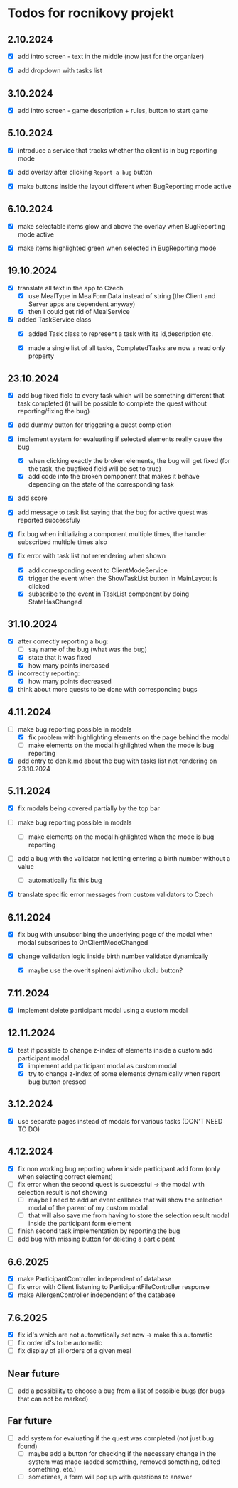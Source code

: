 # Todos for rocnikovy projekt


## 2.10.2024

- [x] add intro screen - text in the middle (now just for the organizer)
- [x] add dropdown with tasks list


## 3.10.2024

- [x] add intro screen - game description + rules, button to start game


## 5.10.2024

- [x] introduce a service that tracks whether the client is in bug reporting mode
- [x] add overlay after clicking `Report a bug` button
- [x] make buttons inside the layout different when BugReporting mode active


## 6.10.2024

- [x] make selectable items glow and above the overlay when BugReporting mode active
- [x] make items highlighted green when selected in BugReporting mode 


## 19.10.2024

- [x] translate all text in the app to Czech
  - [x] use MealType in MealFormData instead of string (the Client and Server apps are dependent anyway)
  - [x] then I could get rid of MealService
- [x] added TaskService class
  - [x] added Task class to represent a task with its id,description etc.
  - [x] made a single list of all tasks, CompletedTasks are now a read only property


## 23.10.2024

- [x] add bug fixed field to every task which will be something different that task completed (it will be possible to complete the quest without reporting/fixing the bug)
- [x] add dummy button for triggering a quest completion
- [x] implement system for evaluating if selected elements really cause the bug
  - [x] when clicking exactly the broken elements, the bug will get fixed (for the task, the bugfixed field will be set to true)
  - [x] add code into the broken component that makes it behave depending on the state of the corresponding task

- [x] add score 
- [x] add message to task list saying that the bug for active quest was reported successfuly

- [x] fix bug when initializing a component multiple times, the handler subscribed multiple times also

- [x] fix error with task list not rerendering when shown
  - [x] add corresponding event to ClientModeService
  - [x] trigger the event when the ShowTaskList button in MainLayout is clicked
  - [x] subscribe to the event in TaskList component by doing StateHasChanged

## 31.10.2024

- [x] after correctly reporting a bug:
  - [ ] say name of the bug (what was the bug)
  - [x] state that it was fixed
  - [x] how many points increased
- [x] incorrectly reporting:
  - [x] how many points decreased

- [x] think about more quests to be done with corresponding bugs

## 4.11.2024

- [ ] make bug reporting possible in modals
  - [x] fix problem with highlighting elements on the page behind the modal
  - [ ] make elements on the modal highlighted when the mode is bug reporting

- [x] add entry to denik.md about the bug with tasks list not rendering on 23.10.2024

## 5.11.2024

- [x] fix modals being covered partially by the top bar

- [ ] make bug reporting possible in modals
  - [ ] make elements on the modal highlighted when the mode is bug reporting

- [ ] add a bug with the validator not letting entering a birth number without a value
  - [ ] automatically fix this bug

- [x] translate specific error messages from custom validators to Czech

## 6.11.2024

- [x] fix bug with unsubscribing the underlying page of the modal when modal subscribes to OnClientModeChanged

- [x] change validation logic inside birth number validator dynamically 
  - [x] maybe use the overit splneni aktivniho ukolu button?

## 7.11.2024

- [x] implement delete participant modal using a custom modal

## 12.11.2024

- [x] test if possible to change z-index of elements inside a custom add participant modal
  - [x] implement add participant modal as custom modal
  - [x] try to change z-index of some elements dynamically when report bug button pressed

## 3.12.2024

- [x] use separate pages instead of modals for various tasks (DON'T NEED TO DO)

## 4.12.2024

- [x] fix non working bug reporting when inside participant add form (only when selecting correct element)
- [ ] fix error when the second quest is successful -> the modal with selection result is not showing
  - [ ] maybe I need to add an event callback that will show the selection modal of the parent of my custom modal 
  - [ ] that will also save me from having to store the selection result modal inside the participant form element
- [ ] finish second task implementation by reporting the bug
- [ ] add bug with missing button for deleting a participant

## 6.6.2025

- [x] make ParticipantController independent of database
- [ ] fix error with Client listening to ParticipantFileController response
- [x] make AllergenController independent of the database

## 7.6.2025

- [x] fix id's which are not automatically set now -> make this automatic
- [ ] fix order id's to be automatic
- [ ] fix display of all orders of a given meal

## Near future

- [ ] add a possibility to choose a bug from a list of possible bugs (for bugs that can not be marked)

## Far future

- [ ] add system for evaluating if the quest was completed (not just bug found)
  - [ ] maybe add a button for checking if the necessary change in the system was made (added something, removed something, edited something, etc.)
  - [ ] sometimes, a form will pop up with questions to answer